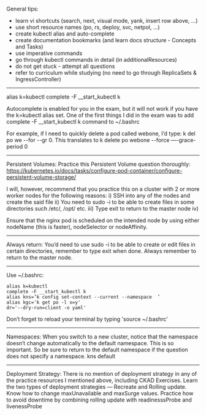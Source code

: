 General tips:

- learn vi shortcuts (search, next, visual mode, yank, insert row above, ...)
- use short resource names (po, rs, deploy, svc, netpol, ...)
- create kubectl alias and auto-complete
- create documentation bookmarks (and learn docs structure - Concepts and Tasks)
- use imperative commands
- go through kubectl commands in detail (in additionalResources)
- do not get stuck - attempt all questions
- refer to curriculum while studying (no need to go through ReplicaSets & IngressController)
___
alias k=kubectl
complete -F __start_kubectl k

Autocomplete is enabled for you in the exam, but it will not work if you have the k=kubectl alias set. 
One of the first things I did in the exam was to add complete -F __start_kubectl k command to ~/.bashrc

For example, if I need to quickly delete a pod called webone, I’d type: k del<tab-key> po we<tab-key> --for<tab-key> --gr<tab-key> 0. 
This translates to k delete po webone --force —-grace-period 0
____
Persistent Volumes: Practice this Persistent Volume question thoroughly: 
https://kubernetes.io/docs/tasks/configure-pod-container/configure-persistent-volume-storage/

 I will, however, recommend that you practice this on a cluster with 2 or more worker nodes for the following reasons: 
 i) SSH into any of the nodes and create the said file 
 ii) You need to sudo -i to be able to create files in some directories such /etc/, /opt/ etc. 
 iii) Type exit to return to the master node iv) 

Ensure that the nginx pod is scheduled on the intended node by using either nodeName (this is faster), nodeSelector or nodeAffinity.
____
Always return: You’d need to use sudo -i to be able to create or edit files in certain directories, 
remember to type exit when done. Always remember to return to the master node.
_____
Use ~/.bashrc:

    alias k=kubectl
    complete -F __start_kubectl k
    alias kns=’k config set-context --current --namespace  ’
    alias kgc='k get po -l x=y'
    dr='--dry-run=client -o yaml'

Don’t forget to reload your terminal by typing 'source ~/.bashrc'
____
Namespaces: When you switch to a new cluster, notice that the namespace doesn’t change automatically to the default namespace. 
This is so important. So be sure to return to the default namespace if the question does not specify a namespace. kns default
____
 Deployment Strategy: There is no mention of deployment strategy in any of the practice resources I mentioned above, including CKAD Exercises. 
 Learn the two types of deployment strategies — Recreate and Rolling update. Know how to change maxUnavailable and maxSurge values. 
 Practice how to avoid downtime by combining rolling update with readinesssProbe and livenessProbe